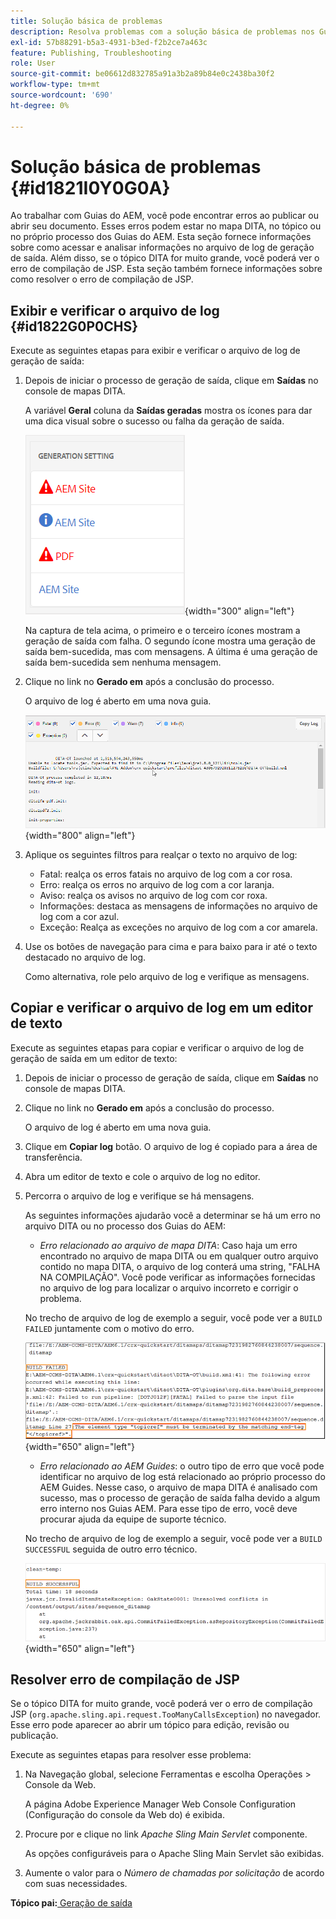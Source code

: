 ```yaml
---
title: Solução básica de problemas
description: Resolva problemas com a solução básica de problemas nos Guias do AEM. Saiba como exibir, copiar e verificar o arquivo de log em um editor de texto e resolver erros de compilação de JSP.
exl-id: 57b88291-b5a3-4931-b3ed-f2b2ce7a463c
feature: Publishing, Troubleshooting
role: User
source-git-commit: be06612d832785a91a3b2a89b84e0c2438ba30f2
workflow-type: tm+mt
source-wordcount: '690'
ht-degree: 0%

---
```


# Solução básica de problemas {#id1821I0Y0G0A}

Ao trabalhar com Guias do AEM, você pode encontrar erros ao publicar ou abrir seu documento. Esses erros podem estar no mapa DITA, no tópico ou no próprio processo dos Guias do AEM. Esta seção fornece informações sobre como acessar e analisar informações no arquivo de log de geração de saída. Além disso, se o tópico DITA for muito grande, você poderá ver o erro de compilação de JSP. Esta seção também fornece informações sobre como resolver o erro de compilação de JSP.

## Exibir e verificar o arquivo de log {#id1822G0P0CHS}

Execute as seguintes etapas para exibir e verificar o arquivo de log de geração de saída:

1. Depois de iniciar o processo de geração de saída, clique em **Saídas** no console de mapas DITA.

   A variável **Geral** coluna da **Saídas geradas** mostra os ícones para dar uma dica visual sobre o sucesso ou falha da geração de saída.

   ![](images/output-general-settings.png){width="300" align="left"}

   Na captura de tela acima, o primeiro e o terceiro ícones mostram a geração de saída com falha. O segundo ícone mostra uma geração de saída bem-sucedida, mas com mensagens. A última é uma geração de saída bem-sucedida sem nenhuma mensagem.

1. Clique no link no **Gerado em** após a conclusão do processo.

   O arquivo de log é aberto em uma nova guia.

   ![](images/log-file.png){width="800" align="left"}

1. Aplique os seguintes filtros para realçar o texto no arquivo de log:
   - Fatal: realça os erros fatais no arquivo de log com a cor rosa.
   - Erro: realça os erros no arquivo de log com a cor laranja.
   - Aviso: realça os avisos no arquivo de log com cor roxa.
   - Informações: destaca as mensagens de informações no arquivo de log com a cor azul.
   - Exceção: Realça as exceções no arquivo de log com a cor amarela.
1. Use os botões de navegação para cima e para baixo para ir até o texto destacado no arquivo de log.

   Como alternativa, role pelo arquivo de log e verifique as mensagens.


## Copiar e verificar o arquivo de log em um editor de texto

Execute as seguintes etapas para copiar e verificar o arquivo de log de geração de saída em um editor de texto:

1. Depois de iniciar o processo de geração de saída, clique em **Saídas** no console de mapas DITA.

1. Clique no link no **Gerado em** após a conclusão do processo.

   O arquivo de log é aberto em uma nova guia.

1. Clique em **Copiar log** botão. O arquivo de log é copiado para a área de transferência.
1. Abra um editor de texto e cole o arquivo de log no editor.

1. Percorra o arquivo de log e verifique se há mensagens.

   As seguintes informações ajudarão você a determinar se há um erro no arquivo DITA ou no processo dos Guias do AEM:

   - *Erro relacionado ao arquivo de mapa DITA*: Caso haja um erro encontrado no arquivo de mapa DITA ou em qualquer outro arquivo contido no mapa DITA, o arquivo de log conterá uma string, &quot;FALHA NA COMPILAÇÃO&quot;. Você pode verificar as informações fornecidas no arquivo de log para localizar o arquivo incorreto e corrigir o problema.

   No trecho de arquivo de log de exemplo a seguir, você pode ver a `BUILD FAILED` juntamente com o motivo do erro.

   ![](images/dita-error-in-log-file.png){width="650" align="left"}

   - *Erro relacionado ao AEM Guides*: o outro tipo de erro que você pode identificar no arquivo de log está relacionado ao próprio processo do AEM Guides. Nesse caso, o arquivo de mapa DITA é analisado com sucesso, mas o processo de geração de saída falha devido a algum erro interno nos Guias AEM. Para esse tipo de erro, você deve procurar ajuda da equipe de suporte técnico.

   No trecho de arquivo de log de exemplo a seguir, você pode ver a `BUILD SUCCESSFUL` seguida de outro erro técnico.

   ![](images/process-error-in-log-file.png){width="650" align="left"}


## Resolver erro de compilação de JSP

Se o tópico DITA for muito grande, você poderá ver o erro de compilação JSP \(`org.apache.sling.api.request.TooManyCallsException`\) no navegador. Esse erro pode aparecer ao abrir um tópico para edição, revisão ou publicação.

Execute as seguintes etapas para resolver esse problema:

1. Na Navegação global, selecione Ferramentas e escolha Operações \> Console da Web.

   A página Adobe Experience Manager Web Console Configuration (Configuração do console da Web do) é exibida.

1. Procure por e clique no link *Apache Sling Main Servlet* componente.

   As opções configuráveis para o Apache Sling Main Servlet são exibidas.

1. Aumente o valor para o *Número de chamadas por solicitação* de acordo com suas necessidades.


**Tópico pai:**[ Geração de saída](generate-output.md)
